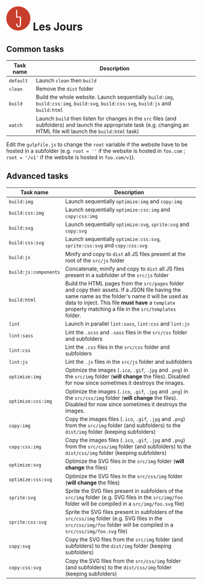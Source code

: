 # ![](src/img/logo.png) Les Jours

## Common tasks

| Task name             | Description |
|-----------------------|-------------|
| `default`             | Launch `clean` then `build` |
| `clean`               | Remove the `dist` folder |
| `build`               | Build the whole website. Launch sequentially `build:img`, `build:css:img`, `build:svg`, `build:css:svg`, `build:js` and `build:html` |
| `watch`               | Launch `build` then listen for changes in the `src` files (and subfolders) and launch the appropriate task (e.g. changing an HTML file will launch the `build:html` task) |

Edit the `gulpfile.js` to change the `root` variable if the website have to be hosted in a subfolder (e.g. `root = ''` if the website is hosted in `foo.com` ; `root = '/v1'` if the website is hosted in `foo.com/v1`).

## Advanced tasks

| Task name             | Description |
|-----------------------|-------------|
| `build:img`           | Launch sequentially `optimize:img` and `copy:img` |
| `build:css:img`       | Launch sequentially `optimize:css:img` and `copy:css:img` |
| `build:svg`           | Launch sequentially `optimize:svg`, `sprite:svg` and `copy:svg` |
| `build:css:svg`       | Launch sequentially `optimize:css:svg`, `sprite:css:svg` and `copy:css:svg` |
| `build:js`            | Minify and copy to `dist` all JS files present at the root of the `src/js` folder |
| `build:js:components` | Concatenate, minify and copy to `dist` all JS files present in a subfolder of the `src/js` folder |
| `build:html`          | Build the HTML pages from the `src/pages` folder and copy their assets. If a JSON file having the same name as the folder's name it will be used as data to inject. This file **must have** a `template` property matching a file in the `src/templates` folder. |
| `lint`                | Launch in parallel `lint:sass`, `lint:css` and `lint:js` |
| `lint:sass`           | Lint the `.scss` and `.sass` files in the `src/css` folder and subfolders |
| `lint:css`            | Lint the `.css` files in the `src/css` folder and subfolders |
| `lint:js`             | Lint the `.js` files in the `src/js` folder and subfolders |
| `optimize:img`        | Optimize the images (`.ico`, `.gif`, `.jpg` and `.png`) in the `src/img` folder (**will change** the files). Disabled for now since sometimes it destroys the images. |
| `optimize:css:img`    | Optimize the images (`.ico`, `.gif`, `.jpg` and `.png`) in the `src/css/img` folder (**will change** the files). Disabled for now since sometimes it destroys the images. |
| `copy:img`            | Copy the images files (`.ico`, `.gif`, `.jpg` and `.png`) from the `src/img` folder (and subfolders) to the `dist/img` folder (keeping subfolders) |
| `copy:css:img`        | Copy the images files (`.ico`, `.gif`, `.jpg` and `.png`) from the `src/css/img` folder (and subfolders) to the `dist/css/img` folder (keeping subfolders) |
| `optimize:svg`        | Optimize the SVG files in the `src/img` folder (**will change** the files) |
| `optimize:css:svg`    | Optimize the SVG files in the `src/css/img` folder (**will change** the files) |
| `sprite:svg`          | Sprite the SVG files present in subfolders of the `src/img` folder (e.g. SVG files in the `src/img/foo` folder will be compiled in a `src/img/foo.svg` file) |
| `sprite:css:svg`      | Sprite the SVG files present in subfolders of the `src/css/img` folder (e.g. SVG files in the `src/css/img/foo` folder will be compiled in a `src/css/img/foo.svg` file) |
| `copy:svg`            | Copy the SVG files from the `src/img` folder (and subfolders) to the `dist/img` folder (keeping subfolders) |
| `copy:css:svg`        | Copy the SVG files from the `src/css/img` folder (and subfolders) to the `dist/css/img` folder (keeping subfolders) |